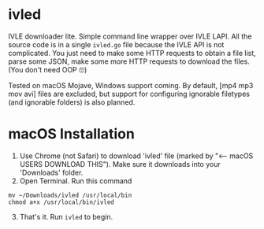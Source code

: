 # ivled
IVLE downloader lite. Simple command line wrapper over IVLE LAPI.
All the source code is in a single `ivled.go` file because the IVLE API is not complicated. You just need to make some HTTP requests to obtain a file list, parse some JSON, make some more HTTP requests to download the files. (You don't need OOP 🙄)

Tested on macOS Mojave, Windows support coming. By default, [mp4 mp3 mov avi] files are excluded, but support for configuring ignorable filetypes (and ignorable folders) is also planned.

# macOS Installation
1. Use Chrome (not Safari) to download 'ivled' file (marked by "<-- macOS USERS DOWNLOAD THIS"). Make sure it downloads into your 'Downloads' folder.
2. Open Terminal. Run this command
```
mv ~/Downloads/ivled /usr/local/bin
chmod a+x /usr/local/bin/ivled
```
3. That's it. Run `ivled` to begin.

